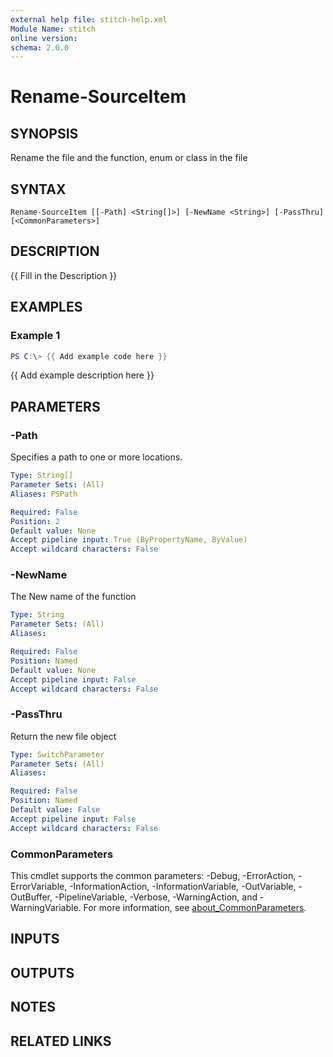 ```yaml
---
external help file: stitch-help.xml
Module Name: stitch
online version:
schema: 2.0.0
---
```


# Rename-SourceItem

## SYNOPSIS
Rename the file and the function, enum or class in the file

## SYNTAX

```
Rename-SourceItem [[-Path] <String[]>] [-NewName <String>] [-PassThru] [<CommonParameters>]
```

## DESCRIPTION
{{ Fill in the Description }}

## EXAMPLES

### Example 1
```powershell
PS C:\> {{ Add example code here }}
```

{{ Add example description here }}

## PARAMETERS

### -Path
Specifies a path to one or more locations.

```yaml
Type: String[]
Parameter Sets: (All)
Aliases: PSPath

Required: False
Position: 2
Default value: None
Accept pipeline input: True (ByPropertyName, ByValue)
Accept wildcard characters: False
```

### -NewName
The New name of the function

```yaml
Type: String
Parameter Sets: (All)
Aliases:

Required: False
Position: Named
Default value: None
Accept pipeline input: False
Accept wildcard characters: False
```

### -PassThru
Return the new file object

```yaml
Type: SwitchParameter
Parameter Sets: (All)
Aliases:

Required: False
Position: Named
Default value: False
Accept pipeline input: False
Accept wildcard characters: False
```

### CommonParameters
This cmdlet supports the common parameters: -Debug, -ErrorAction, -ErrorVariable, -InformationAction, -InformationVariable, -OutVariable, -OutBuffer, -PipelineVariable, -Verbose, -WarningAction, and -WarningVariable. For more information, see [about_CommonParameters](http://go.microsoft.com/fwlink/?LinkID=113216).

## INPUTS

## OUTPUTS

## NOTES

## RELATED LINKS
